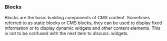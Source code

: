 ### Blocks

Blocks are the basic building components of CMS content. Sometimes referred to as static blocks or CMS blocks, they can be used to display fixed information or to display dynamic widgets and other content elements. This is not to be confused with the next item to discuss: widgets.
